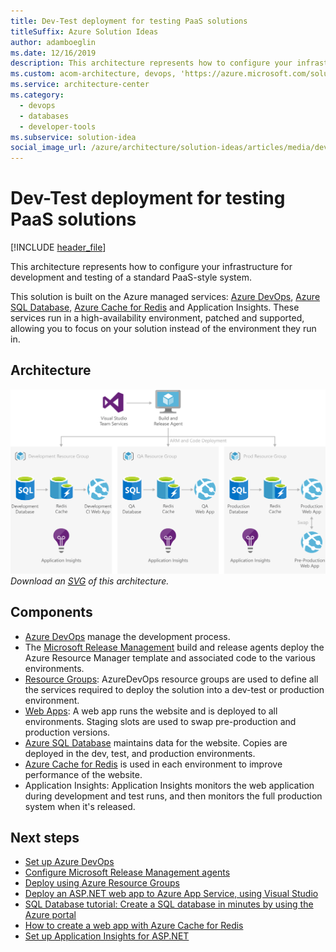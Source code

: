```yaml
---
title: Dev-Test deployment for testing PaaS solutions
titleSuffix: Azure Solution Ideas
author: adamboeglin
ms.date: 12/16/2019
description: This architecture represents how to configure your infrastructure for development and testing of a standard PaaS-style system.
ms.custom: acom-architecture, devops, 'https://azure.microsoft.com/solutions/architecture/dev-test-paas/'
ms.service: architecture-center
ms.category:
  - devops
  - databases
  - developer-tools
ms.subservice: solution-idea
social_image_url: /azure/architecture/solution-ideas/articles/media/dev-test-paas.png
---
```


# Dev-Test deployment for testing PaaS solutions

[!INCLUDE [header_file](../../../includes/sol-idea-header.md)]

This architecture represents how to configure your infrastructure for development and testing of a standard PaaS-style system.

This solution is built on the Azure managed services: [Azure DevOps](https://azure.microsoft.com/services/devops), [Azure SQL Database](https://azure.microsoft.com/services/sql-database), [Azure Cache for Redis](https://azure.microsoft.com/services/cache) and Application Insights. These services run in a high-availability environment, patched and supported, allowing you to focus on your solution instead of the environment they run in.

## Architecture

![Architecture diagram](../media/dev-test-paas.png)
*Download an [SVG](../media/dev-test-paas.svg) of this architecture.*

## Components

* [Azure DevOps](https://azure.microsoft.com/services/devops) manage the development process.
* The [Microsoft Release Management](https://www.visualstudio.com/docs/release/getting-started/configure-agents) build and release agents deploy the Azure Resource Manager template and associated code to the various environments.
* [Resource Groups](https://www.visualstudio.com/docs/release/getting-started/configure-agents): AzureDevOps resource groups are used to define all the services required to deploy the solution into a dev-test or production environment.
* [Web Apps](https://azure.microsoft.com/services/app-service/web): A web app runs the website and is deployed to all environments. Staging slots are used to swap pre-production and production versions.
* [Azure SQL Database](https://azure.microsoft.com/services/sql-database) maintains data for the website. Copies are deployed in the dev, test, and production environments.
* [Azure Cache for Redis](https://azure.microsoft.com/services/cache) is used in each environment to improve performance of the website.
* Application Insights: Application Insights monitors the web application during development and test runs, and then monitors the full production system when it's released.

## Next steps

* [Set up Azure DevOps](https://docs.microsoft.com/azure/devops/get-started/?view=azure-devops)
* [Configure Microsoft Release Management agents](https://www.visualstudio.com/docs/release/getting-started/configure-agents)
* [Deploy using Azure Resource Groups](https://github.com/microsoft/azure-pipelines-tasks/tree/master/Tasks/AzureResourceGroupDeploymentV2)
* [Deploy an ASP.NET web app to Azure App Service, using Visual Studio](https://docs.microsoft.com/azure/app-service/app-service-web-get-started-dotnet-framework)
* [SQL Database tutorial: Create a SQL database in minutes by using the Azure portal](https://docs.microsoft.com/azure/sql-database/sql-database-single-database-get-started?tabs=azure-portal)
* [How to create a web app with Azure Cache for Redis](https://docs.microsoft.com/azure/azure-cache-for-redis/cache-web-app-howto)
* [Set up Application Insights for ASP.NET](https://docs.microsoft.com/azure/azure-monitor/app/asp-net)
